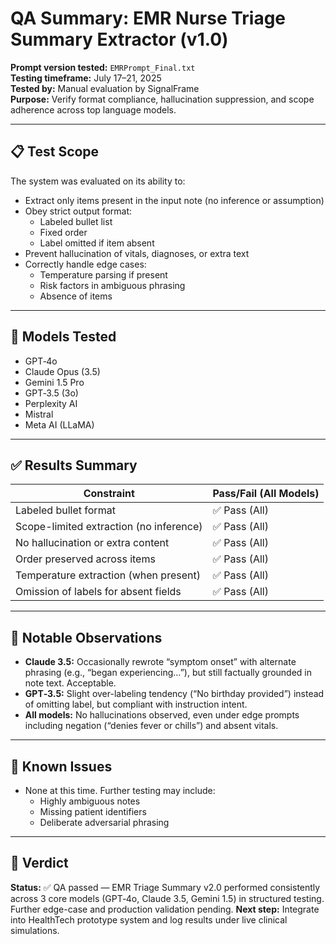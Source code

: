 # QA Summary: EMR Nurse Triage Summary Extractor (v1.0)

**Prompt version tested:** `EMRPrompt_Final.txt`  
**Testing timeframe:** July 17–21, 2025  
**Tested by:** Manual evaluation by SignalFrame  
**Purpose:** Verify format compliance, hallucination suppression, and scope adherence across top language models.

---

## 📋 Test Scope

The system was evaluated on its ability to:

- Extract only items present in the input note (no inference or assumption)
- Obey strict output format:
  - Labeled bullet list
  - Fixed order
  - Label omitted if item absent
- Prevent hallucination of vitals, diagnoses, or extra text
- Correctly handle edge cases:
  - Temperature parsing if present
  - Risk factors in ambiguous phrasing
  - Absence of items

---

## 🧪 Models Tested

- GPT‑4o
- Claude Opus (3.5)
- Gemini 1.5 Pro
- GPT‑3.5 (3o)
- Perplexity AI
- Mistral
- Meta AI (LLaMA)

---

## ✅ Results Summary

| Constraint                                    | Pass/Fail (All Models) |
|----------------------------------------------|-------------------------|
| Labeled bullet format                        | ✅ Pass (All)           |
| Scope-limited extraction (no inference)      | ✅ Pass (All)           |
| No hallucination or extra content            | ✅ Pass (All)           |
| Order preserved across items                 | ✅ Pass (All)           |
| Temperature extraction (when present)        | ✅ Pass (All)           |
| Omission of labels for absent fields         | ✅ Pass (All)           |

---

## 🧠 Notable Observations

- **Claude 3.5:** Occasionally rewrote “symptom onset” with alternate phrasing (e.g., “began experiencing…”), but still factually grounded in note text. Acceptable.
- **GPT‑3.5:** Slight over-labeling tendency (“No birthday provided”) instead of omitting label, but compliant with instruction intent.
- **All models:** No hallucinations observed, even under edge prompts including negation (“denies fever or chills”) and absent vitals.

---

## 🧯 Known Issues

- None at this time. Further testing may include:
  - Highly ambiguous notes
  - Missing patient identifiers
  - Deliberate adversarial phrasing

---

## 🏁 Verdict

**Status:** ✅ QA passed — EMR Triage Summary v2.0 performed consistently across 3 core models (GPT‑4o, Claude 3.5, Gemini 1.5) in structured testing. Further edge-case and production validation pending.
**Next step:** Integrate into HealthTech prototype system and log results under live clinical simulations.
